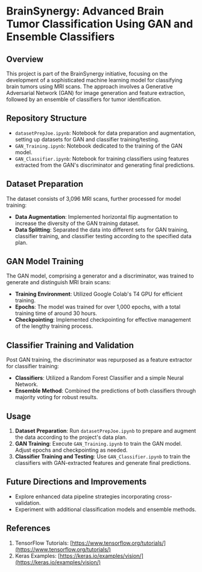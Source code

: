 # BrainSynergy: Advanced Brain Tumor Classification Using GAN and Ensemble Classifiers

## Overview
This project is part of the BrainSynergy initiative, focusing on the development of a sophisticated machine learning model for classifying brain tumors using MRI scans. The approach involves a Generative Adversarial Network (GAN) for image generation and feature extraction, followed by an ensemble of classifiers for tumor identification.

## Repository Structure
- `datasetPrepJoe.ipynb`: Notebook for data preparation and augmentation, setting up datasets for GAN and classifier training/testing.
- `GAN_Training.ipynb`: Notebook dedicated to the training of the GAN model.
- `GAN_Classifier.ipynb`: Notebook for training classifiers using features extracted from the GAN's discriminator and generating final predictions.

## Dataset Preparation
The dataset consists of 3,096 MRI scans, further processed for model training:
- **Data Augmentation**: Implemented horizontal flip augmentation to increase the diversity of the GAN training dataset.
- **Data Splitting**: Separated the data into different sets for GAN training, classifier training, and classifier testing according to the specified data plan.

## GAN Model Training
The GAN model, comprising a generator and a discriminator, was trained to generate and distinguish MRI brain scans:
- **Training Environment**: Utilized Google Colab's T4 GPU for efficient training.
- **Epochs**: The model was trained for over 1,000 epochs, with a total training time of around 30 hours.
- **Checkpointing**: Implemented checkpointing for effective management of the lengthy training process.

## Classifier Training and Validation
Post GAN training, the discriminator was repurposed as a feature extractor for classifier training:
- **Classifiers**: Utilized a Random Forest Classifier and a simple Neural Network.
- **Ensemble Method**: Combined the predictions of both classifiers through majority voting for robust results.

## Usage
1. **Dataset Preparation**: Run `datasetPrepJoe.ipynb` to prepare and augment the data according to the project's data plan.
2. **GAN Training**: Execute `GAN_Training.ipynb` to train the GAN model. Adjust epochs and checkpointing as needed.
3. **Classifier Training and Testing**: Use `GAN_Classifier.ipynb` to train the classifiers with GAN-extracted features and generate final predictions.

## Future Directions and Improvements
- Explore enhanced data pipeline strategies incorporating cross-validation.
- Experiment with additional classification models and ensemble methods.

## References
1. TensorFlow Tutorials: [https://www.tensorflow.org/tutorials/](https://www.tensorflow.org/tutorials/)
2. Keras Examples: [https://keras.io/examples/vision/](https://keras.io/examples/vision/)
